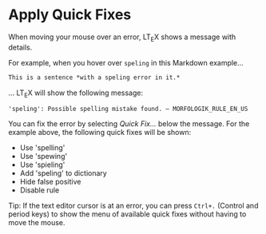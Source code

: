 # Apply Quick Fixes

When moving your mouse over an error, LT<sub>E</sub>X shows a message with details.

For example, when you hover over `speling` in this Markdown example&hellip;

```markdown
This is a sentence *with a speling error in it.*
```

&hellip; LT<sub>E</sub>X will show the following message:

```plaintext
'speling': Possible spelling mistake found. – MORFOLOGIK_RULE_EN_US
```

You can fix the error by selecting *Quick Fix...* below the message. For the example above, the following quick fixes will be shown:

- Use 'spelling'
- Use 'spewing'
- Use 'spieling'
- Add 'speling' to dictionary
- Hide false positive
- Disable rule

Tip: If the text editor cursor is at an error, you can press `Ctrl+.` (Control and period keys) to show the menu of available quick fixes without having to move the mouse.
